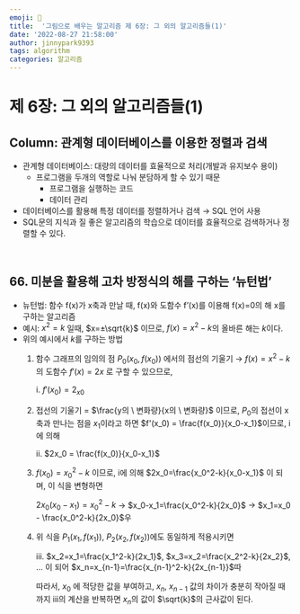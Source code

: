 ```yaml
---
emoji: 🤖
title:  '그림으로 배우는 알고리즘 제 6장: 그 외의 알고리즘들(1)'
date: '2022-08-27 21:58:00'
author: jinnypark9393
tags: algorithm
categories: 알고리즘
---
```


# 제 6장: 그 외의 알고리즘들(1)

## Column: 관계형 데이터베이스를 이용한 정렬과 검색

- 관계형 데이터베이스: 대량의 데이터를 효율적으로 처리(개발과 유지보수 용이)
    - 프로그램을 두개의 역할로 나눠 분담하게 할 수 있기 때문
        - 프로그램을 실행하는 코드
        - 데이터 관리
- 데이터베이스를 활용해 특정 데이터를 정렬하거나 검색 → SQL 언어 사용
- SQL문의 지식과 질 좋은 알고리즘의 학습으로 데이터를 효율적으로 검색하거나 정렬할 수 있다.

<br/>

## 66. 미분을 활용해 고차 방정식의 해를 구하는 ‘뉴턴법’

- 뉴턴법: 함수 f(x)가 x축과 만날 때, f(x)와 도함수 f’(x)를 이용해 f(x)=0의 해 x를 구하는 알고리즘
- 예시: $x^2=k$ 일때, $x=±\sqrt{k}$ 이므로, $f(x)=x^2-k$의 올바른 해는 $k$이다.
- 위의 예시에서 $k$를 구하는 방법
    1. 함수 그래프의 임의의 점 $P_0(x_0, f(x_0))$ 에서의 점선의 기울기 → $f(x)=x^2-k$의 도함수 $f'(x)=2x$ 로 구할 수 있으므로,
        
        i. $f'(x_0)=2_{x0}$
        
    2. 접선의 기울기 = $\frac{y의 \ 변화량}{x의 \ 변화량}$ 이므로, $P_0$의 접선이 x축과 만나는 점을 $x_1$이라고 하면 $f'(x_0) = \frac{f(x_0)}{x_0-x_1}$이므로, i에 의해 
        
        ii. $2x_0 = \frac{f(x_0)}{x_0-x_1}$
        
    3. $f(x_0)=x_0^2-k$ 이므로, i에 의해 $2x_0=\frac{x_0^2-k}{x_0-x_1}$ 이 되며, 이 식을 변형하면
        
        $2x_0(x_0-x_1)=x_0^2-k$ → $x_0-x_1=\frac{x_0^2-k}{2x_0}$ → $x_1=x_0 - \frac{x_0^2-k}{2x_0}$우
        
    4. 위 식을 $P_1(x_1,f(x_1))$, $P_2(x_2,f(x_2))$에도 동일하게 적용시키면
        
        iii. $x_2=x_1=\frac{x_1^2-k}{2x_1}$, $x_3=x_2=\frac{x_2^2-k}{2x_2}$, … 이 되어 $x_n=x_{n-1}=\frac{x_{n-1}^2-k}{2x_{n-1}}$따
        
        따라서, $x_0$ 에 적당한 값을 부여하고, $x_n$, $x_{n-1}$ 값의 차이가 충분히 작아질 때까지 iii의 계산을 반복하면 $x_n$의 값이 $\sqrt{k}$의 근사값이 된다.
<br/>
